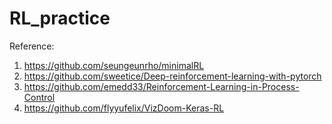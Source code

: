 # RL_practice

Reference:

1. https://github.com/seungeunrho/minimalRL
2. https://github.com/sweetice/Deep-reinforcement-learning-with-pytorch
3. https://github.com/emedd33/Reinforcement-Learning-in-Process-Control
4. https://github.com/flyyufelix/VizDoom-Keras-RL